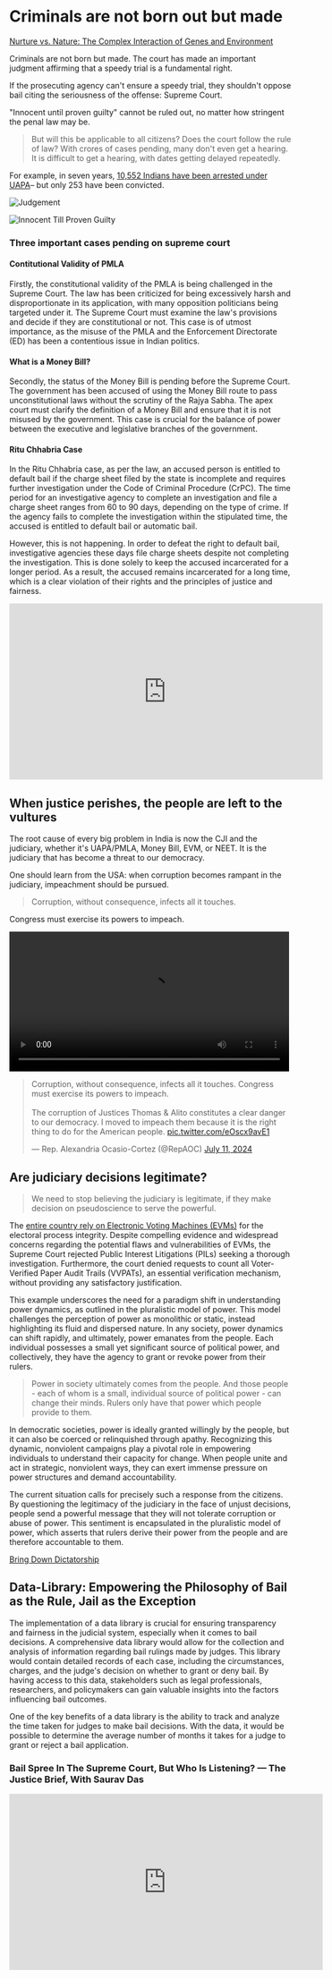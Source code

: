# Criminals are not born out but made


[Nurture vs. Nature: The Complex Interaction of Genes and Environment](./nurture_vs_nature.md)


Criminals are not born but made. The court has made an important judgment affirming that a speedy trial is a fundamental right.

If the prosecuting agency can't ensure a speedy trial, they shouldn't oppose bail citing the seriousness of the offense: Supreme Court.

"Innocent until proven guilty" cannot be ruled out, no matter how stringent the penal law may be.

> But will this be applicable to all citizens? Does the court follow the rule of law? With crores of cases pending, many don't even get a hearing. It is difficult to get a hearing, with dates getting delayed repeatedly.

For example, in seven years, [10,552 Indians have been arrested under UAPA](https://scroll.in/article/1010530/in-seven-years-10552-indians-have-been-arrested-under-uapa-and-253-convicted)– but only 253 have been convicted.

![Judgement](./courts/judgement.jpg)


![Innocent Till Proven Guilty](./courts/innocent_proven_guilty.jpg)


### Three important cases pending on supreme court

#### Contitutional Validity of PMLA
Firstly, the constitutional validity of the PMLA is being challenged in the Supreme Court. The law has been criticized for being excessively harsh and disproportionate in its application, with many opposition politicians being targeted under it. The Supreme Court must examine the law's provisions and decide if they are constitutional or not. This case is of utmost importance, as the misuse of the PMLA and the Enforcement Directorate (ED) has been a contentious issue in Indian politics.

#### What is a Money Bill?
Secondly, the status of the Money Bill is pending before the Supreme Court. The government has been accused of using the Money Bill route to pass unconstitutional laws without the scrutiny of the Rajya Sabha. The apex court must clarify the definition of a Money Bill and ensure that it is not misused by the government. This case is crucial for the balance of power between the executive and legislative branches of the government.

#### Ritu Chhabria Case

In the Ritu Chhabria case, as per the law, an accused person is entitled to default bail if the charge sheet filed by the state is incomplete and requires further investigation under the Code of Criminal Procedure (CrPC). The time period for an investigative agency to complete an investigation and file a charge sheet ranges from 60 to 90 days, depending on the type of crime. If the agency fails to complete the investigation within the stipulated time, the accused is entitled to default bail or automatic bail.

However, this is not happening. In order to defeat the right to default bail, investigative agencies these days file charge sheets despite not completing the investigation. This is done solely to keep the accused incarcerated for a longer period. As a result, the accused remains incarcerated for a long time, which is a clear violation of their rights and the principles of justice and fairness.



<iframe width="560" height="315" src="https://www.youtube.com/embed/HbzQ9V31Zj8?si=pvwQreC9ltKh9XEB" title="YouTube video player" frameborder="0" allow="accelerometer; autoplay; clipboard-write; encrypted-media; gyroscope; picture-in-picture; web-share" referrerpolicy="strict-origin-when-cross-origin" allowfullscreen></iframe>


## When justice perishes, the people are left to the vultures

The root cause of every big problem in India is now the CJI and the judiciary, whether it's UAPA/PMLA, Money Bill, EVM, or NEET. It is the judiciary that has become a threat to our democracy.


One should learn from the USA: when corruption becomes rampant in the judiciary, impeachment should be pursued.

> Corruption, without consequence, infects all it touches.

Congress must exercise its powers to impeach.

<video controls width="500">
    <source src="https://42683ff2b1a2ac5ad2fef0ee01995d78.ipfs.4everland.link/ipfs/bafybeicr5ljkoxisqylmo27d6vaf5hap36cex3dedpsid3xvfclktph7me" type="video/mp4">
    <!-- Add additional source elements for different video formats if needed -->
    Your browser does not support the video tag.
</video>


<blockquote class="twitter-tweet" data-media-max-width="560"><p lang="en" dir="ltr">Corruption, without consequence, infects all it touches. Congress must exercise its powers to impeach.<br><br>The corruption of Justices Thomas &amp; Alito constitutes a clear danger to our democracy. I moved to impeach them because it is the right thing to do for the American people. <a href="https://t.co/eOscx9avE1">pic.twitter.com/eOscx9avE1</a></p>&mdash; Rep. Alexandria Ocasio-Cortez (@RepAOC) <a href="https://twitter.com/RepAOC/status/1811251753435754564?ref_src=twsrc%5Etfw">July 11, 2024</a></blockquote> <script async src="https://platform.twitter.com/widgets.js" charset="utf-8"></script>

## Are judiciary decisions legitimate?

> We need to stop believing the judiciary is legitimate, if they make decision on pseudoscience to serve the powerful.

The [entire country rely on Electronic Voting Machines (EVMs)](https://iambrainstorming.github.io/chapters/the-lok-sabha-election-is-about-regional-parties-vs-one-party-dictatorship.html#loksabha-election-2024-results) for the electoral process integrity. Despite compelling evidence and widespread concerns regarding the potential flaws and vulnerabilities of EVMs, the Supreme Court rejected Public Interest Litigations (PILs) seeking a thorough investigation. Furthermore, the court denied requests to count all Voter-Verified Paper Audit Trails (VVPATs), an essential verification mechanism, without providing any satisfactory justification.

This example underscores the need for a paradigm shift in understanding power dynamics, as outlined in the pluralistic model of power. This model challenges the perception of power as monolithic or static, instead highlighting its fluid and dispersed nature. In any society, power dynamics can shift rapidly, and ultimately, power emanates from the people. Each individual possesses a small yet significant source of political power, and collectively, they have the agency to grant or revoke power from their rulers.

> Power in society ultimately comes from the people. And those people - each of whom is a small, individual source of political power - can change their minds. Rulers only have that power which people provide to them.

In democratic societies, power is ideally granted willingly by the people, but it can also be coerced or relinquished through apathy. Recognizing this dynamic, nonviolent campaigns play a pivotal role in empowering individuals to understand their capacity for change. When people unite and act in strategic, nonviolent ways, they can exert immense pressure on power structures and demand accountability.

The current situation calls for precisely such a response from the citizens. By questioning the legitimacy of the judiciary in the face of unjust decisions, people send a powerful message that they will not tolerate corruption or abuse of power. This sentiment is encapsulated in the pluralistic model of power, which asserts that rulers derive their power from the people and are therefore accountable to them.

[Bring Down Dictatorship](https://iambrainstorming.github.io/chapters/democracy/fascism_power.html)

## Data-Library: Empowering the Philosophy of Bail as the Rule, Jail as the Exception

The implementation of a data library is crucial for ensuring transparency and fairness in the judicial system, especially when it comes to bail decisions. A comprehensive data library would allow for the collection and analysis of information regarding bail rulings made by judges. This library would contain detailed records of each case, including the circumstances, charges, and the judge's decision on whether to grant or deny bail. By having access to this data, stakeholders such as legal professionals, researchers, and policymakers can gain valuable insights into the factors influencing bail outcomes.

One of the key benefits of a data library is the ability to track and analyze the time taken for judges to make bail decisions. With the data, it would be possible to determine the average number of months it takes for a judge to grant or reject a bail application.

###  Bail Spree In The Supreme Court, But Who Is Listening? — The Justice Brief, With Saurav Das

<iframe width="560" height="315" src="https://www.youtube.com/embed/SZPLhAOfv6Q?si=z8EXWHQ-G7nWTwVA" title="YouTube video player" frameborder="0" allow="accelerometer; autoplay; clipboard-write; encrypted-media; gyroscope; picture-in-picture; web-share" referrerpolicy="strict-origin-when-cross-origin" allowfullscreen></iframe>
